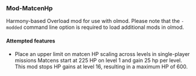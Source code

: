 ### Mod-MatcenHp

Harmony-based Overload mod for use with olmod.
Please note that the `-modded` command line option is required to load additional mods in olmod.

#### Attempted features

* Place an upper limit on matcen HP scaling across levels in single-player missions
Matcens start at 225 HP on level 1 and gain 25 hp per level. This mod stops HP gains at level 16, resulting in a maximum HP of 600.
